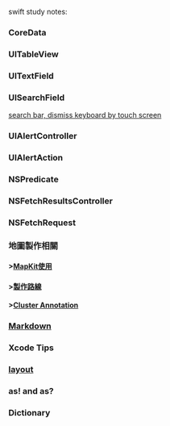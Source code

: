 swift study notes:

### CoreData
### UITableView
### UITextField
### UISearchField
[search bar, dismiss keyboard by touch screen](https://github.com/dogteeth/SwiftNotes/blob/main/searbarDismissKeyboard.md)

### UIAlertController
### UIAlertAction
### NSPredicate
### NSFetchResultsController
### NSFetchRequest


### 地圖製作相關
#### >[MapKit使用](https://github.com/dogteeth/SwiftNotes/blob/main/MapKit.md)
#### >[製作路線](https://github.com/dogteeth/SwiftNotes/blob/main/makingMapRoute.md)
#### >[Cluster Annotation](https://codereview.stackexchange.com/questions/212628/custom-map-annotations-and-clusters/214565)


### [Markdown](https://guides.github.com/features/mastering-markdown/)
### Xcode Tips

### [layout](https://github.com/dogteeth/SwiftNotes/blob/main/layout.md)
### as! and as?

### Dictionary
